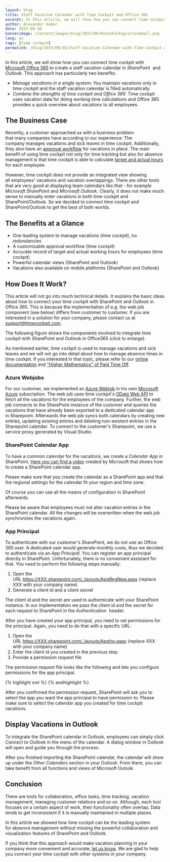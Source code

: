 ```yaml
---
layout: blog
title: Staff Vacation Calendar with Time Cockpit and Office 365
excerpt: In this article, we will show how you can connect time cockpit with Office 365 to view all the vacations of your employees in one single Sharepoint/Outlook calendar. This approach has two big benefits -  First, you do not need to manage vacations in multiple systems and second, you can take advantage of the strength of both, time cockpit and Office 365.
author: Alexander Huber
date: 2015-09-30
bannerimage: /content/images/blog/2015/09/OutookIntegrationSmall.png
lang: en
tags: [time cockpit]
permalink: /blog/2015/09/30/Staff-Vacation-Calendar-with-Time-Cockpit-and-Office-365
---
```


<p>In this article, we will show how you can connect time cockpit with <a href="http://www.office365.com" target="_blank">Microsoft Office 365</a> to create a staff vacation calendar in <em>SharePoint </em> and <em>Outlook</em>. This approach has particularly two benefits:</p><ul>
  <li>
    <em>Manage vacations in a single system:</em> You maintain vacations only in time cockpit and the staff vacation calendar is filled automatically.</li>
  <li>
    <em>Combine the strengths of time cockpit and Office 365:</em> Time cockpit uses vacation data for doing working time calculations and Office 365 provides a quick overview about vacations to all employees.</li>
</ul><h2>The Business Case</h2><p>Recently, a customer approached us with a business problem that many companies have according to our experience: The company manages vacations and sick leaves in time cockpit. Additionally, they also have an <a href="~/blog/2014/08/28/Learn-From-Best-in-Class-Confirmation-and-Approval-Processes" target="_blank">approval workflow</a> for vacations in place. The main benefit of using time cockpit not only for time tracking but also for absence management is that time cockpit is able to calculate <a href="https://help.timecockpit.com/html/d0ca12b0-d108-433b-8b2c-92d37d29fc02.htm" target="_blank">target and actual hours</a> for each employee. </p><p>However, time cockpit does not provide an integrated view showing all employees' vacations and vacation overlappings. There are other tools that are very good at displaying team calendars like that - for example <em>Microsoft SharePoint</em> and <em>Microsoft Outlook</em>. Clearly, it does not make much sense to manually enter vacations in both time cockpit and SharePoint/Outlook. So we decided to connect time cockpit and SharePoint/Outlook to get the best of both worlds.</p><h2>The Benefits at a Glance</h2><ul>
  <li>One leading system to manage vacations (time cockpit), no redundancies</li>
  <li>A customizable approval workflow (time cockpit)</li>
  <li>Accurate record of target and actual working hours for employees (time cockpit)</li>
  <li>Powerful calendar views (SharePoint and Outlook)</li>
  <li>Vacations also available on mobile platforms (SharePoint and Outlook)</li>
</ul><h2>How Does It Work?</h2><p class="showcase">This article will not go into much technical details. It explains the basic ideas about how to connect your time cockpit with SharePoint and Outlook in Office 365. This is because the implementation of e.g. the web job component (see below) differs from customer to customer. If you are interested in a solution for your company, please contact us at <a href="mailto:support@timecockpit.com">support@timecockpit.com</a>.</p><p>The following figure shows the components involved to integrate time cockpit with SharePoint and Outlook in Office365 (click to enlarge).</p><function name="Composite.Media.ImageGallery.Slimbox2">
  <param name="MediaImage" value="MediaArchive:d924fdf3-ca71-4af6-85ec-6717c19c7638" />
  <param name="ThumbnailMaxWidth" value="800" />
  <param name="ThumbnailMaxHeight" value="800" />
  <param name="ImageMaxWidth" value="1920" />
  <param name="ImageMaxHeight" value="1280" />
</function><p>As mentioned earlier, time cockpit is used to manage vacations and sick leaves and we will not go into detail about how to manage absence times in time cockpit. If you interested in that topic, please refer to our <a href="https://help.timecockpit.com/html/d0ca12b0-d108-433b-8b2c-92d37d29fc02.htm" target="_blank">online documentation</a> and <a href="~/blog/2015/01/30/%E2%80%9CHigher-Mathematics%E2%80%9D-of-Paid-Time-Off" target="_blank">"Higher Mathematics" of Paid Time Off</a>.</p><h3>Azure Webjobs</h3><p>For our customer, we implemented an <a href="http://www.hanselman.com/blog/IntroducingWindowsAzureWebJobs.aspx" title="Azure Webjobs">Azure Webjob</a> in his own <a href="http://azure.microsoft.com" target="_blank">Microsoft Azure</a> subscription. The web job uses time cockpit's <a href="~/blog/2014/09/26/Accessing-Time-Cockpits-OData-Web-API-With-Visual-Studio" title="Web API" target="_blank">OData Web API</a> to fetch all the vacations for the employees of the company. Further, the web job connects to the SharePoint instance of the customer and queries the vacations that have already been exported to a dedicated calendar app in Sharepoint. Afterwards the web job syncs both calendars by creating new entries, updating existing entries and deleting non-existent entries in the Sharepoint calendar. To connect to the customer's Sharepoint, we use a service proxy generated by Visual Studio. </p><h3>SharePoint Calendar App</h3><p>To have a common calendar for the vacations, we create a <em>Calendar App</em> in SharePoint. <a href="https://support.office.com/en-us/article/Video-Create-your-own-SharePoint-calendar-c725a546-31e9-4096-a54d-ac7c8eca41ac?ui=en-US&amp;rs=en-US&amp;ad=US" target="_blank">Here you can find a video</a> created by Microsoft that shows how to create a SharePoint calendar app.</p><p class="showcase">Please make sure that you create the calendar as a SharePoint app and that the regional settings for the calendar fit your region and time zone.</p><p>Of course you can use all the means of configuration in SharePoint afterwards. </p><function name="Composite.Media.ImageGallery.Slimbox2">
  <param name="MediaImage" value="MediaArchive:329dcb8f-c677-4e9f-9410-3f643fe74124" />
  <param name="ThumbnailMaxWidth" value="800" />
  <param name="ThumbnailMaxHeight" value="1000" />
  <param name="ImageMaxWidth" value="1920" />
  <param name="ImageMaxHeight" value="1280" />
</function><p class="showcase">Please be aware that employees must not alter vacation entries in the SharePoint calendar. All the changes will be overwritten when the web job synchronizes the vacations again.</p><h3>App Principal</h3><p>To authenticate with our customer's SharePoint, we do not use an Office 365 user. A dedicated user would generate monthly costs, thus we decided to authenticate via an <em>App Principal</em>. You can register an app principal directly in SharePoint. Unfortunately, there is no convenient assistant for that. You need to perform the following steps manually:</p><ol>
  <li>Open the URL <a href="https://XXX.sharepoint.com/_layouts/AppRegNew.aspx">https://XXX.sharepoint.com/_layouts/AppRegNew.aspx</a> (replace XXX with your company name)</li>
  <li>Generate a client id and a client secret</li>
</ol><function name="Composite.Media.ImageGallery.Slimbox2">
  <param name="MediaImage" value="MediaArchive:5d31c9dc-4c14-406e-a3fd-755bbf89b24c" />
  <param name="ThumbnailMaxWidth" value="800" />
  <param name="ThumbnailMaxHeight" value="800" />
  <param name="ImageMaxWidth" value="1920" />
  <param name="ImageMaxHeight" value="1280" />
</function><p>The client id and the secret are used to authenticate with your SharePoint instance. In our implementation we pass the client id and the secret for each request to SharePoint in the <em>Authentication </em> header.</p><p>After you have created your app principal, you need to set permissions for the principal. Again, you need to do that with a specific URL:</p><ol>
  <li>Open the URL <a href="https://XXX.sharepoint.com/_layouts/AppInv.aspx">https://XXX.sharepoint.com/_layouts/AppInv.aspx</a> (replace XXX with your company name)</li>
  <li>Enter the client id you created in the previous step</li>
  <li>Provide a permission request file</li>
</ol><function name="Composite.Media.ImageGallery.Slimbox2">
  <param name="MediaImage" value="MediaArchive:793cf767-bcc0-470c-aa5c-f45c09a0608e" />
  <param name="ThumbnailMaxWidth" value="800" />
  <param name="ThumbnailMaxHeight" value="800" />
  <param name="ImageMaxWidth" value="1920" />
  <param name="ImageMaxHeight" value="1280" />
</function><p>The permission request file looks like the following and lets you configure permissions for the app principal.</p>{% highlight xml %}<AppPermissionRequests AllowAppOnlyPolicy="true">
    <AppPermissionRequest Scope="http://sharepoint/content/sitecollection/web/list" Right="Write" />
</AppPermissionRequests>{% endhighlight %}<p class="showcase">After you confirmed the permission request, SharePoint will ask you to select the app you want the app principal to have permission to. Please make sure to select the calendar app you created for time cockpit vacations.</p><h2>Display Vacations in Outlook</h2><p>To integrate the SharePoint calendar in Outlook, employees can simply click <em>Connect to Outlook</em> in the menu of the calendar. A dialog window in Outlook will open and guide you through the process. </p><function name="Composite.Media.ImageGallery.Slimbox2">
  <param name="MediaImage" value="MediaArchive:834cc03e-e2c5-4aab-931b-25b79692d21a" />
  <param name="ThumbnailMaxWidth" value="800" />
  <param name="ThumbnailMaxHeight" value="800" />
  <param name="ImageMaxWidth" value="1920" />
  <param name="ImageMaxHeight" value="1280" />
</function><p>After you finished importing the SharePoint calendar, the calendar will show up under the <em>Other Calendars</em> section in your Outlook. From there, you can take benefit from all functions and views of Microsoft Outook. </p><function name="Composite.Media.ImageGallery.Slimbox2">
  <param name="MediaImage" value="MediaArchive:d5ecf3f1-08d5-4cdc-af71-aae49c26949c" />
  <param name="ThumbnailMaxWidth" value="800" />
  <param name="ThumbnailMaxHeight" value="800" />
  <param name="ImageMaxWidth" value="1920" />
  <param name="ImageMaxHeight" value="1280" />
</function><h2>Conclusion</h2><p>There are tools for collaboration, office tasks, time tracking, vacation management, managing customer relations and so on. Although, each tool focuses on a certain aspect of work, their functionality often overlap. Data tends to get inconsistent if it is manually maintained in multiple places.</p><p>In this article we showed how time cockpit can be the leading system for absence management without missing the powerful collaboration and visualization features of SharePoint and Outlook.</p><p class="showcase">If you think that this approach would make vacation planning in your company more convenient and accurate, <a href="~/help-support/contact-us" target="_blank">let us know</a>. We are glad to help you connect your time cockpit with other systems in your company.</p>